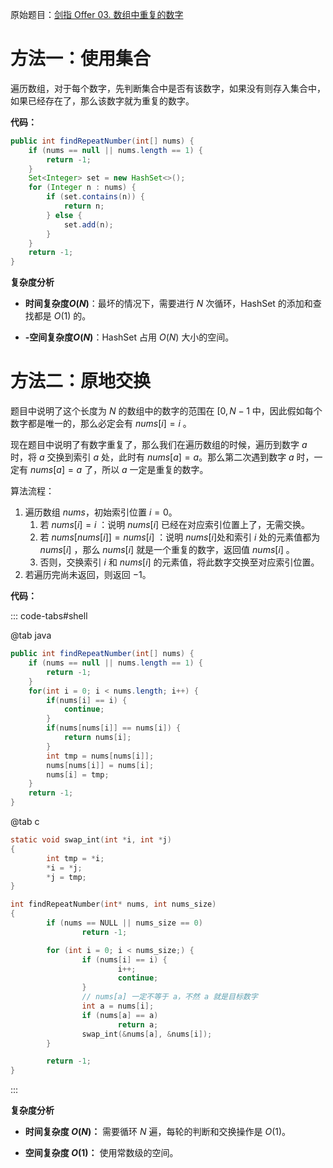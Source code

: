 原始题目：[剑指 Offer 03. 数组中重复的数字](https://leetcode-cn.com/problems/shu-zu-zhong-zhong-fu-de-shu-zi-lcof/)

# 方法一：使用集合

遍历数组，对于每个数字，先判断集合中是否有该数字，如果没有则存入集合中，如果已经存在了，那么该数字就为重复的数字。

**代码：**

```java
public int findRepeatNumber(int[] nums) {
    if (nums == null || nums.length == 1) {
        return -1;
    }
    Set<Integer> set = new HashSet<>();
    for (Integer n : nums) {
        if (set.contains(n)) {
            return n;
        } else {
            set.add(n);
        }
    }
    return -1;
}
```

**复杂度分析**

- **时间复杂度$O(N)$**：最坏的情况下，需要进行 $N$ 次循环，HashSet 的添加和查找都是 $O(1)$ 的。

- **-空间复杂度$O(N)$**：HashSet 占用 $O(N)$ 大小的空间。



# 方法二：原地交换

题目中说明了这个长度为 $N$ 的数组中的数字的范围在 $[0, N-1$ 中，因此假如每个数字都是唯一的，那么必定会有 $nums[i] = i$ 。

现在题目中说明了有数字重复了，那么我们在遍历数组的时候，遍历到数字 $a$ 时，将 $a$ 交换到索引 $a$ 处，此时有 $nums[a] = a$ ​。那么第二次遇到数字  $a$  时，一定有 $nums[a] = a$ 了，所以 $a$ 一定是重复的数字。

算法流程：

1. 遍历数组 $nums$，初始索引位置 $i = 0$。
   1. 若 $nums[i] = i$ ：说明 $nums[i]$  已经在对应索引位置上了，无需交换。
   2. 若 $nums[nums[i]] = nums[i]$ ：说明 $nums[i]$​ 处和索引 $i$ 处的元素值都为 $nums[i]$ ，那么 $nums[i]$ 就是一个重复的数字，返回值 $nums[i]$ 。
   3. 否则，交换索引 $i$ 和 $nums[i]$ 的元素值，将此数字交换至对应索引位置。
2. 若遍历完尚未返回，则返回 $-1$。

**代码：**

::: code-tabs#shell

@tab java
```java
public int findRepeatNumber(int[] nums) {
    if (nums == null || nums.length == 1) {
        return -1;
    }
    for(int i = 0; i < nums.length; i++) {
        if(nums[i] == i) {
            continue;
        }
        if(nums[nums[i]] == nums[i]) {
            return nums[i];
        }
        int tmp = nums[nums[i]];
        nums[nums[i]] = nums[i];
        nums[i] = tmp;
    }
    return -1;
}
```

@tab c
```c
static void swap_int(int *i, int *j)
{
	    int tmp = *i;
	    *i = *j;
	    *j = tmp;
}

int findRepeatNumber(int* nums, int nums_size)
{
	    if (nums == NULL || nums_size == 0)
		        return -1;

        for (int i = 0; i < nums_size;) {
                if (nums[i] == i) {
                        i++;
                        continue;
                }
                // nums[a] 一定不等于 a，不然 a 就是目标数字
                int a = nums[i];
                if (nums[a] == a)
                        return a;
                swap_int(&nums[a], &nums[i]);
        }

        return -1;
}
```

:::

**复杂度分析**

- **时间复杂度 $O(N)$：** 需要循环 $N$ 遍，每轮的判断和交换操作是 $O(1)$。

- **空间复杂度 $O(1)$：** 使用常数级的空间。

